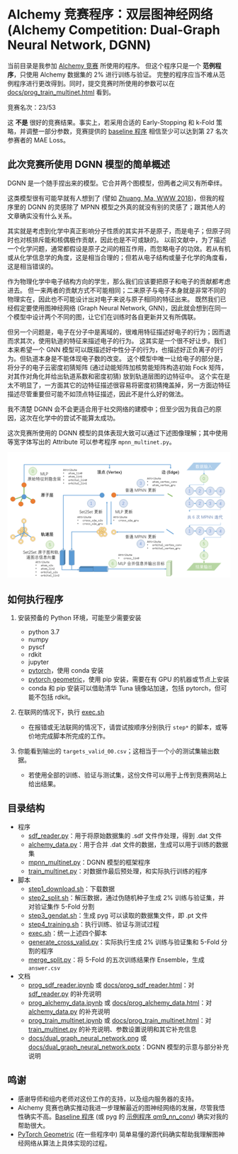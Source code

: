 # Alchemy 竞赛程序：双层图神经网络 (Alchemy Competition: Dual-Graph Neural Network, DGNN)

当前目录是我参加 [Alchemy 竞赛](https://alchemy.tencent.com/) 所使用的程序。
但这个程序只是一个 **范例程序**，只使用 Alchemy 数据集的 2% 进行训练与验证。
完整的程序应当不难从范例程序进行更改得到。同时，提交竞赛时所使用的参数可以在 [docs/prog_train_multinet.html](docs/prog_train_multinet.html) 看到。

竞赛名次：23/53

这 **不是** 很好的竞赛结果。事实上，若采用合适的 Early-Stopping 和 k-Fold 策略，并调整一部分参数，竞赛提供的 [baseline 程序](https://github.com/tencent-alchemy/Alchemy/blob/master/pyg/mpnn.py) 相信至少可以达到第 27 名次参赛者的 MAE Loss。

## 此次竞赛所使用 DGNN 模型的简单概述

DGNN 是一个随手捏出来的模型。它合并两个图模型，但两者之间又有所牵绊。

这类模型很有可能早就有人想到了 (譬如 [Zhuang, Ma, WWW 2018](https://dl.acm.org/citation.cfm?id=3186116))，但我的程序里的 DGNN 的灵感除了 MPNN 模型之外真的就没有别的灵感了；跟其他人的文章确实没有什么关系。

其实就是考虑到化学中真正影响分子性质的其实并不是原子，而是电子；但原子同时也对核排斥能和核偶极作贡献，因此也是不可或缺的。
以前文献中，为了描述一个化学问题，通常都假设是原子之间的相互作用，而忽略电子的功效。若从有机或从化学信息学的角度，这是相当合理的；但若从电子结构或量子化学的角度看，这是相当错误的。

作为物理化学中电子结构方向的学生，那么我们应该要把原子和电子的贡献都考虑进去。
但一来两者的贡献方式不可能相同；二来原子与电子本身就是非常不同的物理实在，因此也不可能设计出对电子来说与原子相同的特征出来。
既然我们已经假定要使用图神经网络 (Graph Neural Network, GNN)，因此就会想到在同一个模型中设计两个不同的图，让它们在训练时各自更新并又有所偶联。

但另一个问题是，电子在分子中是离域的，很难用特征描述好电子的行为；因而退而求其次，使用轨道的特征来描述电子的行为。
这其实是一个很不好让步。我们本来希望一个 GNN 模型可以既描述好中性分子的行为，也描述好正负离子的行为。但轨道本身是不能体现电子数的改变。
这个模型中唯一让给电子的部分是，将分子的电子云密度初猜矩阵 (通过动能矩阵加核势能矩阵构造初始 Fock 矩阵，对其作对角化并给出轨道系数和密度初猜) 放到轨道层图的边特征中。
这个实在是太不明显了，一方面其它的边特征描述很容易将密度初猜掩盖掉，另一方面边特征描述尽管重要但可能不如顶点特征描述，因此不是什么好的做法。

我不清楚 DGNN 会不会更适合用于社交网络的建模中；但至少因为我自己的原因，这次在化学中的尝试不能算太成功。

这次竞赛所使用的 DGNN 模型的具体表现大致可以通过下述图像理解；其中使用等宽字体写出的 Attribute 可以参考程序 `mpnn_multinet.py`。

![DGNN 示意图](docs/dual_graph_neural_network.png)

## 如何执行程序

1. 安装预备的 Python 环境，可能至少需要安装
    - python 3.7
    - numpy
    - pyscf
    - rdkit
    - jupyter
    - [pytorch](https://pytorch.org/)，使用 conda 安装
    - [pytorch geometric](https://pytorch-geometric.readthedocs.io/en/latest/notes/installation.html)，使用 pip 安装，需要在有 GPU 的机器或节点上安装
    - conda 和 pip 安装可以借助清华 Tuna 镜像站加速，包括 pytorch，但可能不包括 rdkit。

2. 在联网的情况下，执行 [exec.sh](exec.sh)
    - 在报错或无法联网的情况下，请尝试按顺序分别执行 `step*` 的脚本，或等价地完成脚本所完成的工作。

3. 你能看到输出的 `targets_valid_00.csv`；这相当于一个小的测试集输出数据。
    - 若使用全部的训练、验证与测试集，这份文件可以用于上传到竞赛网站上给出结果。

## 目录结构

- 程序
    - [sdf_reader.py](sdf_reader.py)：用于将原始数据集的 .sdf 文件作处理，得到 .dat 文件
    - [alchemy_data.py](alchemy_data.py)：用于合并 .dat 文件的数据，生成可以用于训练的数据集
    - [mpnn_multinet.py](mpnn_multinet.py)：DGNN 模型的框架程序
    - [train_multinet.py](train_multinet.py)：对数据作最后预处理，和实际执行训练的程序
- 脚本
    - [step1_download.sh](step1_download.sh)：下载数据
    - [step2_split.sh](step2_split.sh)：解压数据，通过伪随机种子生成 2% 训练与验证集，并对验证集作 5-Fold 分割
    - [step3_gendat.sh](step3_gendat.sh)：生成 pyg 可以读取的数据集文件，即 .pt 文件
    - [step4_training.sh](step4_training.sh)：执行训练、验证与测试过程
    - [exec.sh](exec.sh)：统一上述四个脚本
    - [generate_cross_valid.py](generate_cross_valid.py)：实际执行生成 2% 训练与验证集和 5-Fold 分割的程序
    - [merge_split.py](merge_split.py)：将 5-Fold 的五次训练结果作 Ensemble，生成 `answer.csv`
- 文档
    - [prog_sdf_reader.ipynb](prog_sdf_reader.ipynb) 或 [docs/prog_sdf_reader.html](docs/prog_sdf_reader.html)：对 [sdf_reader.py](sdf_reader.py) 的补充说明
    - [prog_alchemy_data.ipynb](prog_alchemy_data.ipynb) 或 [docs/prog_alchemy_data.html](docs/prog_alchemy_data.html)：对 [alchemy_data.py](alchemy_data.py) 的补充说明
    - [prog_train_multinet.ipynb](prog_train_multinet.ipynb) 或 [docs/prog_train_multinet.html](docs/prog_train_multinet.html)：对 [train_multinet.py](train_multinet.py) 的补充说明、参数设置说明和其它补充信息
    - [docs/dual_graph_neural_network.png](docs/dual_graph_neural_network.png) 或 [docs/dual_graph_neural_network.pptx](docs/dual_graph_neural_network.pptx)：DGNN 模型的示意与部分补充说明

## 鸣谢

- 感谢导师和组内老师对这份工作的支持，以及组内服务器的支持。
- Alchemy 竞赛也确实推动我进一步理解最近的图神经网络的发展，尽管我悟性确实不高。[Baseline 程序](https://github.com/tencent-alchemy/Alchemy/blob/master/pyg/mpnn.py) (或 pyg 的 [示例程序 qm9_nn_conv](https://github.com/rusty1s/pytorch_geometric/blob/master/examples/qm9_nn_conv.py)) 确实对我的帮助很大。
- [PyTorch Geometric](https://github.com/rusty1s/pytorch_geometric) (在一些程序中) 简单易懂的源代码确实帮助我理解图神经网络从算法上具体实现的过程。
